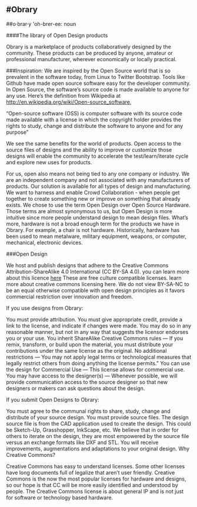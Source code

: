 #Obrary
---


##o·brar·y \'oh-brer-ee: noun

####The library of Open Design products

 Obrary is a marketplace of products collaboratively designed by the community. These products can be produced by anyone, amateur or professional manufacturer, wherever economically or locally practical.

###Inspiration:
We are inspired by the Open Source world that is so prevalent in the software today, from Linux to Twitter Bootstrap. Tools like Github have made open source software easy for the developer community. In Open Source, the software’s source code is made available to anyone for any use. Here’s the definition from Wikipedia at http://en.wikipedia.org/wiki/Open-source_software, 

“Open-source software (OSS) is computer software with its source code made available with a license in which the copyright holder provides the rights to study, change and distribute the software to anyone and for any purpose”

We see the same benefits for the world of products. Open access to the source files of designs and the ability to improve or customize those designs will enable the community to accelerate the test/learn/iterate cycle and explore new uses for products.

For us, open also means not being tied to any one company or industry. We are an independent company and not associated with any manufacturers of products. Our solution is available for all types of design and manufacturing. We want to harness and enable Crowd Collaboration - when people get together to create something new or improve on something that already exists.
We chose to use the term Open Design over Open Source Hardware. Those terms are almost synonymous to us, but Open Design is more intuitive since more people understand design to mean design files. What’s more, hardware is not a broad enough term for the products we have in Obrary. For example, a chair is not hardware. Historically, hardware has been used to mean metalware, military equipment, weapons, or computer, mechanical, electronic devices.

###Open Design

We host and publish designs that adhere to the Creative Commons Attribution-ShareAlike 4.0 International (CC BY-SA 4.0).  you can learn more about this licence [here](http://creativecommons.org/licenses/by-sa/4.0/) These are free culture compatible licenses.  learn more about creative commons licensing here.  We do not view BY-SA-NC to be an equal otherwise compatible with open design principles as it favors commercial restriction over innovation and freedom. 


If you use designs from Obrary:

You must provide attribution. You must give appropriate credit, provide a link to the license, and indicate if changes were made. You may do so in any reasonable manner, but not in any way that suggests the licensor endorses you or your use.
You inherit ShareAlike Creative Commons rules — If you remix, transform, or build upon the material, you must distribute your contributions under the same license as the original.
No additional restrictions — You may not apply legal terms or technological measures that legally restrict others from doing anything the license permits.”
You can use the design for Commercial Use — This license allows for commercial use.
You may have access to the designer(s) — Whenever possible, we will provide communication access to the source designer so that new designers or makers can ask questions about the design.

If you submit Open Designs to Obrary:

You must agree to the communal rights to share, study, change and distribute of your source design.
You must provide source files. The design source file is from the CAD application used to create the design. This could be Sketch-Up, Grasshopper, InkScape, etc. We believe that in order for others to iterate on the design, they are most empowered by the source file versus an exchange formats like DXF and STL.
You will receive improvements, augmentations and adaptations to your original design. 
Why Creative Commons?

Creative Commons has easy to understand licenses. Some other licenses have long documents full of legalize that aren’t user friendly. Creative Commons is the now the most popular licenses for hardware and designs, so our hope is that CC will be more easily identified and understood by people. The Creative Commons license is about general IP and is not just for software or technology based hardware.

